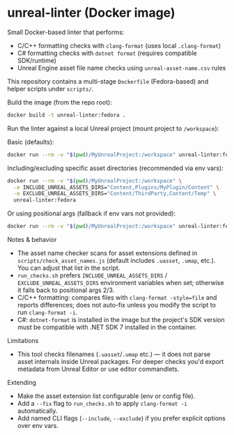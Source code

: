 # unreal-linter (Docker image)

Small Docker-based linter that performs:

- C/C++ formatting checks with `clang-format` (uses local `.clang-format`)
- C# formatting checks with `dotnet format` (requires compatible SDK/runtime)
- Unreal Engine asset file name checks using `unreal-asset-name.csv` rules

This repository contains a multi-stage `Dockerfile` (Fedora-based) and helper scripts under `scripts/`.

Build the image (from the repo root):

```bash
docker build -t unreal-linter:fedora .
```

Run the linter against a local Unreal project (mount project to `/workspace`):

Basic (defaults):

```bash
docker run --rm -v "$(pwd)/MyUnrealProject:/workspace" unreal-linter:fedora
```

Including/excluding specific asset directories (recommended via env vars):

```bash
docker run --rm -v "$(pwd)/MyUnrealProject:/workspace" \
  -e INCLUDE_UNREAL_ASSETS_DIRS="Content,Plugins/MyPlugin/Content" \
  -e EXCLUDE_UNREAL_ASSETS_DIRS="Content/ThirdParty,Content/Temp" \
  unreal-linter:fedora
```

Or using positional args (fallback if env vars not provided):

```bash
docker run --rm -v "$(pwd)/MyUnrealProject:/workspace" unreal-linter:fedora /workspace "Content,Plugins/MyPlugin/Content" "Content/ThirdParty"
```

Notes & behavior
- The asset name checker scans for asset extensions defined in `scripts/check_asset_names.js` (default includes `.uasset`, `.umap`, etc.). You can adjust that list in the script.
- `run_checks.sh` prefers `INCLUDE_UNREAL_ASSETS_DIRS` / `EXCLUDE_UNREAL_ASSETS_DIRS` environment variables when set; otherwise it falls back to positional args 2/3.
- C/C++ formatting: compares files with `clang-format -style=file` and reports differences; does not auto-fix unless you modify the script to run `clang-format -i`.
- C#: `dotnet-format` is installed in the image but the project's SDK version must be compatible with .NET SDK 7 installed in the container.

Limitations
- This tool checks filenames (`.uasset`/`.umap` etc.) — it does not parse asset internals inside Unreal packages. For deeper checks you'd export metadata from Unreal Editor or use editor commandlets.

Extending
- Make the asset extension list configurable (env or config file).
- Add a `--fix` flag to `run_checks.sh` to apply `clang-format -i` automatically.
- Add named CLI flags (`--include`, `--exclude`) if you prefer explicit options over env vars.
